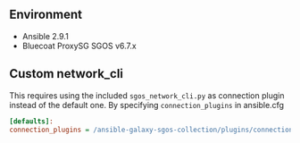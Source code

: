 ## Environment

- Ansible 2.9.1
- Bluecoat ProxySG SGOS v6.7.x

## Custom network_cli

This requires using the included `sgos_network_cli.py` as connection plugin instead of the default one. By specifying `connection_plugins` in ansible.cfg

```ini
[defaults]:
connection_plugins = /ansible-galaxy-sgos-collection/plugins/connection
```